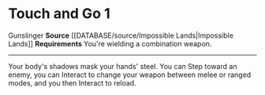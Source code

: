 ﻿---
actions: '[one-action]'
id: '1454'
name: Touch and Go
rarity: Common
requirement: You're wielding a [[DATABASE/trait/Combination|combination]] weapon.
source: '[[DATABASE/source/Impossible Lands|Impossible Lands]]'
trait:
- '[[DATABASE/trait/Gunslinger|Gunslinger]]'
type: Action

---
# Touch and Go <span class="action-icon">1</span>

<span class="item-trait">Gunslinger</span>
**Source** [[DATABASE/source/Impossible Lands|Impossible Lands]]
**Requirements** You're wielding a combination weapon.

---
Your body's shadows mask your hands' steel. You can Step toward an enemy, you can Interact to change your weapon between melee or ranged modes, and you then Interact to reload.